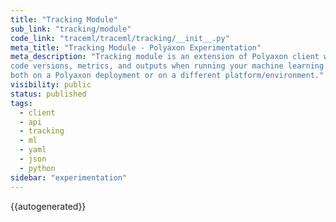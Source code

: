 ```yaml
---
title: "Tracking Module"
sub_link: "tracking/module"
code_link: "traceml/traceml/tracking/__init__.py"
meta_title: "Tracking Module - Polyaxon Experimentation"
meta_description: "Tracking module is an extension of Polyaxon client with tracking capabilities for logging parameters, 
code versions, metrics, and outputs when running your machine learning code,
both on a Polyaxon deployment or on a different platform/environment."
visibility: public
status: published
tags:
  - client
  - api
  - tracking
  - ml
  - yaml
  - json
  - python
sidebar: "experimentation"
---
```


{{autogenerated}}
